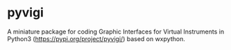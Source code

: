 # pyvigi

A miniature package for coding Graphic Interfaces for Virtual Instruments in Python3 (https://pypi.org/project/pyvigi/) based on wxpython.
